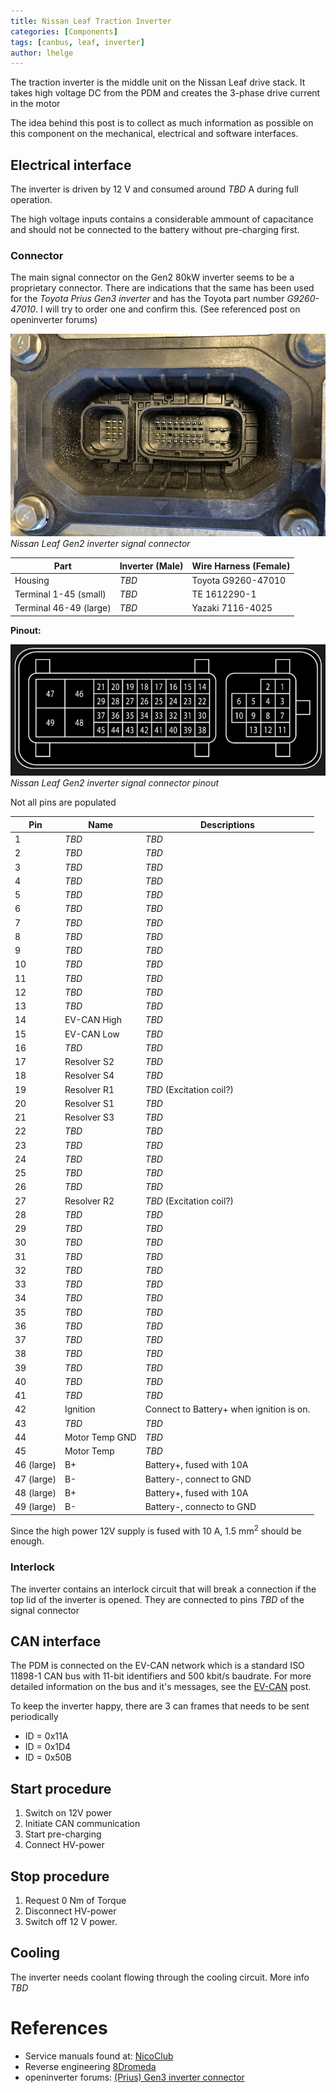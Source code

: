 ```yaml
---
title: Nissan Leaf Traction Inverter
categories: [Components]
tags: [canbus, leaf, inverter]
author: lhelge
---
```


The traction inverter is the middle unit on the Nissan Leaf drive stack. It takes high voltage DC from the PDM and creates the 3-phase drive current in the motor

The idea behind this post is to collect as much information as possible on this component on the mechanical, electrical and software interfaces.

## Electrical interface
The inverter is driven by 12 V and consumed around *TBD* A during full operation.

The high voltage inputs contains a considerable ammount of capacitance and should not be connected to the battery without pre-charging first.

### Connector
The main signal connector on the Gen2 80kW inverter seems to be a proprietary connector. There are indications that the same has been used for the *Toyota Prius Gen3 inverter* and has the Toyota part number *G9260-47010*. I will try to order one and confirm this. (See referenced post on openinverter forums)

![Leaf Gen2 inverter connector](/assets/img/posts/inverter_connector.jpg)
_Nissan Leaf Gen2 inverter signal connector_

Part | Inverter (Male) | Wire Harness (Female)
--- | --- | --- 
Housing | *TBD* | Toyota G9260-47010
Terminal 1-45 (small) | *TBD* | TE 1612290-1
Terminal 46-49 (large) | *TBD* | Yazaki 7116-4025

**Pinout:**

![Leaf Gen2 inverter connector](/assets/img/posts/inverter_pinout.png)
_Nissan Leaf Gen2 inverter signal connector pinout_

Not all pins are populated

Pin | Name     | Descriptions
--- | -------- | ---
1   | *TBD*    | *TBD*
2   | *TBD*    | *TBD*
3   | *TBD*    | *TBD*
4   | *TBD*    | *TBD*
5   | *TBD*    | *TBD*
6   | *TBD*    | *TBD*
7   | *TBD*    | *TBD*
8   | *TBD*    | *TBD*
9   | *TBD*    | *TBD*
10  | *TBD*    | *TBD*
11  | *TBD*    | *TBD*
12  | *TBD*    | *TBD*
13  | *TBD*    | *TBD*
14  | EV-CAN High | *TBD*
15  | EV-CAN Low | *TBD*
16  | *TBD*    | *TBD*
17  | Resolver S2 | *TBD*
18  | Resolver S4 | *TBD*
19  | Resolver R1 | *TBD* (Excitation coil?)
20  | Resolver S1 | *TBD*
21  | Resolver S3 | *TBD*
22  | *TBD*    | *TBD*
23  | *TBD*    | *TBD*
24  | *TBD*    | *TBD*
25  | *TBD*    | *TBD*
26  | *TBD*    | *TBD*
27  | Resolver R2 | *TBD* (Excitation coil?)
28  | *TBD*    | *TBD*
29  | *TBD*    | *TBD*
30  | *TBD*    | *TBD*
31  | *TBD*    | *TBD*
32  | *TBD*    | *TBD*
33  | *TBD*    | *TBD*
34  | *TBD*    | *TBD*
35  | *TBD*    | *TBD*
36  | *TBD*    | *TBD*
37  | *TBD*    | *TBD*
38  | *TBD*    | *TBD*
39  | *TBD*    | *TBD*
40  | *TBD*    | *TBD*
41  | *TBD*    | *TBD*
42  | Ignition | Connect to Battery+ when ignition is on.
43  | *TBD*    | *TBD*
44  | Motor Temp GND | *TBD*
45  | Motor Temp | *TBD*
46 (large)  | B+    | Battery+, fused with 10A
47 (large)  | B-    | Battery-, connect to GND
48 (large)  | B+    | Battery+, fused with 10A
49 (large)  | B-    | Battery-, connecto to GND

Since the high power 12V supply is fused with 10 A, 1.5 mm<sup>2</sup> should be enough.

### Interlock
The inverter contains an interlock circuit that will break a connection if the top lid of the inverter is opened. They are connected to pins *TBD* of the signal connector

## CAN interface
The PDM is connected on the EV-CAN network which is a standard ISO 11898-1 CAN bus with 11-bit identifiers and 500 kbit/s baudrate. For more detailed information on the bus and it's messages, see the [EV-CAN](/posts/nissan_leaf_ev-can) post.

To keep the inverter happy, there are 3 can frames that needs to be sent periodically
- ID = 0x11A
- ID = 0x1D4
- ID = 0x50B


## Start procedure
1. Switch on 12V power
2. Initiate CAN communication
3. Start pre-charging
3. Connect HV-power

## Stop procedure
1. Request 0 Nm of Torque
2. Disconnect HV-power
3. Switch off 12 V power.

## Cooling
The inverter needs coolant flowing through the cooling circuit. More info *TBD*

# References
- Service manuals found at: [NicoClub](https://www.nicoclub.com/nissan-service-manuals)
- Reverse engineering [8Dromeda](http://productions.8dromeda.net/c55-leaf-inverter-protocol.html)
- openinverter forums: [(Prius) Gen3 inverter connector](https://openinverter.org/forum/viewtopic.php?p=60964)

